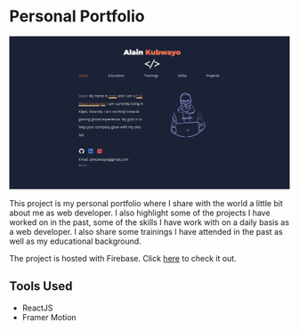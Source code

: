 # Personal Portfolio

![plot](./alain-portfolio.png)

This project is my personal portfolio where I share with the world a little bit about me as web developer. I also highlight some of the projects I have worked on in the past, some of the skills I have work with on a daily basis as a web developer. I also share some trainings I have attended in the past as well as my educational background.

The project is hosted with Firebase. Click [here](https://alain-portfolio.web.app/ "here") to check it out. 

## Tools Used
* ReactJS
* Framer Motion
